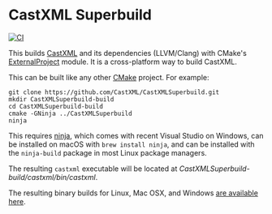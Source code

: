 # CastXML Superbuild

[![CI](https://github.com/CastXML/CastXMLSuperbuild/actions/workflows/ci.yml/badge.svg)](https://github.com/CastXML/CastXMLSuperbuild/actions/workflows/ci.yml)

This builds [CastXML](https://github.com/CastXML/CastXML) and its
dependencies (LLVM/Clang) with CMake\'s
[ExternalProject](http://www.cmake.org/cmake/help/git-master/module/ExternalProject.html)
module. It is a cross-platform way to build CastXML.

This can be built like any other [CMake](http://cmake.org) project. For
example:

    git clone https://github.com/CastXML/CastXMLSuperbuild.git
    mkdir CastXMLSuperbuild-build
    cd CastXMLSuperbuild-build
    cmake -GNinja ../CastXMLSuperbuild
    ninja

This requires [ninja](https://ninja-build.org/), which comes with recent
Visual Studio on Windows, can be installed on macOS with `brew install ninja`,
and can be installed with the `ninja-build` package in most Linux package
managers.

The resulting `castxml` executable will be located at
*CastXMLSuperbuild-build/castxml/bin/castxml*.

The resulting binary builds for Linux, Mac OSX, and Windows [are
available
here](https://data.kitware.com/#collection/57b5c9e58d777f126827f5a1/folder/57b5de948d777f10f2696370).
